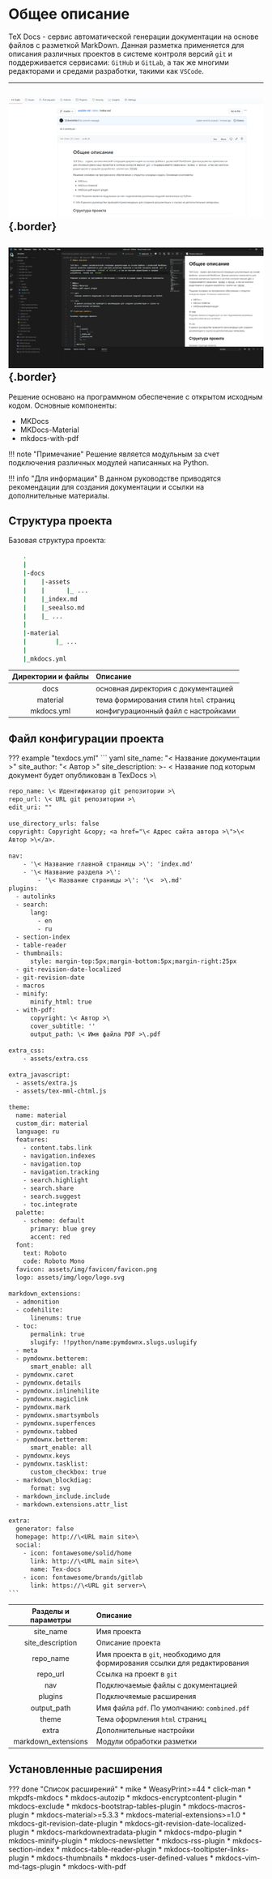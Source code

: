 # Общее описание

TeX Docs - сервис автоматической генерации документации на основе файлов с разметкой MarkDown. Данная разметка применяется для описания различных проектов в системе контроля версий `git` и поддерживается сервисами: `GitHub` и `GitLab`, а так же многими редакторами и средами разработки, такими как `VSCode`.

---
![GitHub](images/github.PNG){.border}
---
![VSCode](images/vscode.PNG){.border}
---

Решение основано на программном обеспечение с открытом исходным кодом. Основные компоненты:

* MKDocs
* MKDocs-Material
* mkdocs-with-pdf

!!! note "Примечание"
    Решение является модульным за счет подключения различных модулей написанных на Python.

!!! info "Для информации"
    В данном руководстве приводятся рекомендации для создания документации и ссылки на дополнительные материалы. 

## Структура проекта

Базовая структура проекта:

``` bash
    .
    |
    |-docs
    |    |-assets
    |    |      |_ ...  
    |    |_index.md
    |    |_seealso.md
    |    |_ ...
    |
    |-material
    |        |_ ...
    |
    |_mkdocs.yml
```

| Директории и файлы       | Описание                                |
|:------------------------:|:----------------------------------------|
| docs                     | основная директория с документацией     |
| material                 | тема формирования стиля `html` страниц  |
| mkdocs.yml               | конфигурационный файл с настройками     |

## Файл конфигурации проекта  

??? example "texdocs.yml"
    ``` yaml
    site_name: "\< Название документации >\"
    site_author: "\< Автор >\"
    site_description: >-
      \< Название под которым документ будет опубликован в TexDocs >\
    
    repo_name: \< Идентификатор git репозитории >\
    repo_url: \< URL git репозитории >\
    edit_uri: ""
    
    use_directory_urls: false
    copyright: Copyright &copy; <a href="\< Адрес сайта автора >\">\< Автор >\</a>.
    
    nav:
        - '\< Название главной страницы >\': 'index.md'
        - '\< Название раздела >\':
            - '\< Название страницы >\': '\<  >\.md'
    plugins:
      - autolinks
      - search:
          lang:
            - en
            - ru
      - section-index
      - table-reader
      - thumbnails:
          style: margin-top:5px;margin-bottom:5px;margin-right:25px  
      - git-revision-date-localized
      - git-revision-date
      - macros
      - minify:
          minify_html: true
      - with-pdf:
          copyright: \< Автор >\
          cover_subtitle: ''
          output_path: \< Имя файла PDF >\.pdf
    
    extra_css:
        - assets/extra.css
    
    extra_javascript:
      - assets/extra.js
      - assets/tex-mml-chtml.js
    
    theme:
      name: material
      custom_dir: material
      language: ru
      features:
        - content.tabs.link
        - navigation.indexes
        - navigation.top
        - navigation.tracking
        - search.highlight
        - search.share
        - search.suggest
        - toc.integrate
      palette:
        - scheme: default
          primary: blue grey
          accent: red
      font:
        text: Roboto
        code: Roboto Mono
      favicon: assets/img/favicon/favicon.png
      logo: assets/img/logo/logo.svg
    
    markdown_extensions:
      - admonition
      - codehilite:
          linenums: true
      - toc:
          permalink: true
          slugify: !!python/name:pymdownx.slugs.uslugify
      - meta
      - pymdownx.betterem:
          smart_enable: all
      - pymdownx.caret
      - pymdownx.details
      - pymdownx.inlinehilite
      - pymdownx.magiclink
      - pymdownx.mark
      - pymdownx.smartsymbols
      - pymdownx.superfences
      - pymdownx.tabbed
      - pymdownx.betterem:
          smart_enable: all
      - pymdownx.keys
      - pymdownx.tasklist:
          custom_checkbox: true
      - markdown_blockdiag:
          format: svg
      - markdown_include.include
      - markdown.extensions.attr_list 
    
    extra:
      generator: false
      homepage: http://\<URL main site>\
      social:
        - icon: fontawesome/solid/home
          link: http://\<URL main site>\
          name: Tex-docs
        - icon: fontawesome/brands/gitlab
          link: https://\<URL git server>\
    ```

| Разделы и параметры      | Описание                                                                    |
|:------------------------:|:----------------------------------------------------------------------------|
| site_name                | Имя проекта                                                                 |
| site_description         | Описание проекта                                                            |
| repo_name                | Имя проекта в `git`, необходимо для формирования ссылки для редактирования  |
| repo_url                 | Ссылка на проект в `git`                                                    |
| nav                      | Подключаемые файлы с документацией                                          |
| plugins                  | Подключяемые расширения                                                     |
| output_path              | Имя файла `pdf`. По умолчанию: `combined.pdf`                               |
| theme                    | Тема оформления `html` страниц                                              |
| extra                    | Дополнительные настройки                                                    |
| markdown_extensions      | Модули обработки разметки                                                   |

## Установленные расширения

??? done "Список расширений"
    * mike
    * WeasyPrint>=44
    * click-man
    * mkpdfs-mkdocs
    * mkdocs-autozip
    * mkdocs-encryptcontent-plugin
    * mkdocs-exclude
    * mkdocs-bootstrap-tables-plugin
    * mkdocs-macros-plugin
    * mkdocs-material>=5.3.3
    * mkdocs-material-extensions>=1.0
    * mkdocs-git-revision-date-plugin
    * mkdocs-git-revision-date-localized-plugin
    * mkdocs-markdownextradata-plugin
    * mkdocs-mdpo-plugin
    * mkdocs-minify-plugin
    * mkdocs-newsletter
    * mkdocs-rss-plugin
    * mkdocs-section-index
    * mkdocs-table-reader-plugin
    * mkdocs-tooltipster-links-plugin
    * mkdocs-thumbnails
    * mkdocs-user-defined-values
    * mkdocs-vim-md-tags-plugin
    * mkdocs-with-pdf
